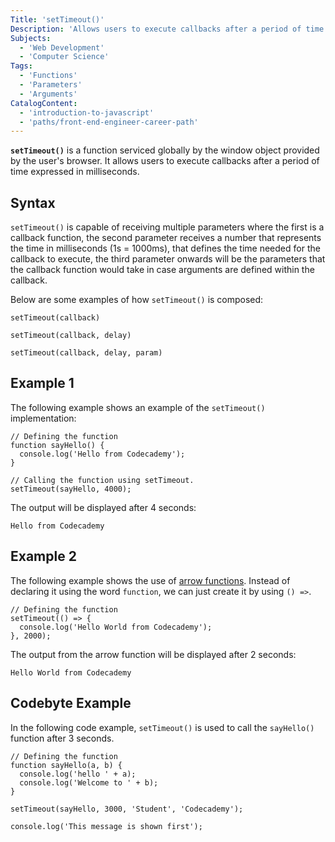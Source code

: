 ```yaml
---
Title: 'setTimeout()'
Description: 'Allows users to execute callbacks after a period of time expressed in milliseconds.'
Subjects:
  - 'Web Development'
  - 'Computer Science'
Tags:
  - 'Functions'
  - 'Parameters'
  - 'Arguments'
CatalogContent:
  - 'introduction-to-javascript'
  - 'paths/front-end-engineer-career-path'
---
```


**`setTimeout()`** is a function serviced globally by the window object provided by the user's browser. It allows users to execute callbacks after a period of time expressed in milliseconds.

## Syntax

`setTimeout()` is capable of receiving multiple parameters where the first is a callback function, the second parameter receives a number that represents the time in milliseconds (1s = 1000ms), that defines the time needed for the callback to execute, the third parameter onwards will be the parameters that the callback function would take in case arguments are defined within the callback.

Below are some examples of how `setTimeout()` is composed:

```pseudo
setTimeout(callback)

setTimeout(callback, delay)

setTimeout(callback, delay, param)
```

## Example 1

The following example shows an example of the `setTimeout()` implementation:

```shell
// Defining the function
function sayHello() {
  console.log('Hello from Codecademy');
}

// Calling the function using setTimeout.
setTimeout(sayHello, 4000);
```

The output will be displayed after 4 seconds:

```shell
Hello from Codecademy
```

## Example 2

The following example shows the use of [arrow functions](https://www.codecademy.com/resources/docs/javascript/arrow-functions). Instead of declaring it using the word `function`, we can just create it by using `() =>`.

```shell
// Defining the function
setTimeout(() => {
  console.log('Hello World from Codecademy');
}, 2000);
```

The output from the arrow function will be displayed after 2 seconds:

```shell
Hello World from Codecademy
```

## Codebyte Example

In the following code example, `setTimeout()` is used to call the `sayHello()` function after 3 seconds.

```codebyte/javascript
// Defining the function
function sayHello(a, b) {
  console.log('hello ' + a);
  console.log('Welcome to ' + b);
}

setTimeout(sayHello, 3000, 'Student', 'Codecademy');

console.log('This message is shown first');
```
